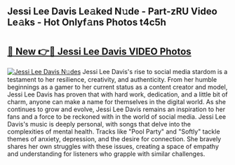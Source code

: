 ## Jessi Lee Davis Le𝚊ked N𝚞de - Part-zRU Video Le𝚊ks - Hot Onlyf𝚊ns Photos t4c5h

# <h2><a href="http://ab26147.deff.icu/?id=Jessi+Lee+Davis">🔗 New 👉🔴 Jessi Lee Davis VIDEO Photos</a></h2>

[![Jessi Lee Davis N𝚞des](https://i.imgur.com/rIISA9y.gif)](http://ab26147.deff.icu/?id=Jessi+Lee+Davis)
Jessi Lee Davis's rise to social media stardom is a testament to her resilience, creativity, and authenticity. From her humble beginnings as a gamer to her current status as a content creator and model, Jessi Lee Davis has proven that with hard work, dedication, and a little bit of charm, anyone can make a name for themselves in the digital world. As she continues to grow and evolve, Jessi Lee Davis remains an inspiration to her fans and a force to be reckoned with in the world of social media. Jessi Lee Davis's music is deeply personal, with songs that delve into the complexities of mental health. Tracks like "Pool Party" and "Softly" tackle themes of anxiety, depression, and the desire for connection. She bravely shares her own struggles with these issues, creating a space of empathy and understanding for listeners who grapple with similar challenges.
